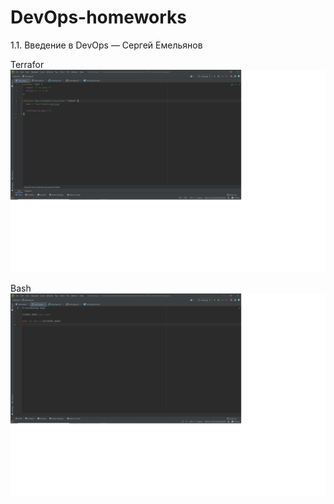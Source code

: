 # DevOps-homeworks
1.1. Введение в DevOps — Сергей Емельянов

Terrafor
![alt text](https://github.com/Sergey81128552/DevOps-homeworks/blob/main/Terraform.jpg "Описание будет тут")

Bash
![alt text](https://github.com/Sergey81128552/DevOps-homeworks/blob/main/Bash.jpg "Описание будет тут")
